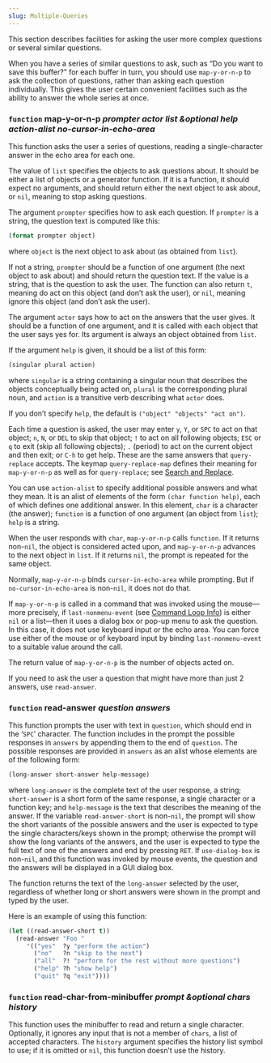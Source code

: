 ```yaml
---
slug: Multiple-Queries
---
```


This section describes facilities for asking the user more complex questions or several similar questions.

When you have a series of similar questions to ask, such as “Do you want to save this buffer?" for each buffer in turn, you should use `map-y-or-n-p` to ask the collection of questions, rather than asking each question individually. This gives the user certain convenient facilities such as the ability to answer the whole series at once.

### <span className="tag function">`function`</span> **map-y-or-n-p** *prompter actor list \&optional help action-alist no-cursor-in-echo-area*

This function asks the user a series of questions, reading a single-character answer in the echo area for each one.

The value of `list` specifies the objects to ask questions about. It should be either a list of objects or a generator function. If it is a function, it should expect no arguments, and should return either the next object to ask about, or `nil`, meaning to stop asking questions.

The argument `prompter` specifies how to ask each question. If `prompter` is a string, the question text is computed like this:

```lisp
(format prompter object)
```

where `object` is the next object to ask about (as obtained from `list`).

If not a string, `prompter` should be a function of one argument (the next object to ask about) and should return the question text. If the value is a string, that is the question to ask the user. The function can also return `t`, meaning do act on this object (and don’t ask the user), or `nil`, meaning ignore this object (and don’t ask the user).

The argument `actor` says how to act on the answers that the user gives. It should be a function of one argument, and it is called with each object that the user says yes for. Its argument is always an object obtained from `list`.

If the argument `help` is given, it should be a list of this form:

```lisp
(singular plural action)
```

where `singular` is a string containing a singular noun that describes the objects conceptually being acted on, `plural` is the corresponding plural noun, and `action` is a transitive verb describing what `actor` does.

If you don’t specify `help`, the default is `("object" "objects" "act on")`.

Each time a question is asked, the user may enter `y`, `Y`, or `SPC` to act on that object; `n`, `N`, or `DEL` to skip that object; `!` to act on all following objects; `ESC` or `q` to exit (skip all following objects); `.` (period) to act on the current object and then exit; or `C-h` to get help. These are the same answers that `query-replace` accepts. The keymap `query-replace-map` defines their meaning for `map-y-or-n-p` as well as for `query-replace`; see [Search and Replace](/docs/elisp/Search-and-Replace).

You can use `action-alist` to specify additional possible answers and what they mean. It is an alist of elements of the form `(char function help)`, each of which defines one additional answer. In this element, `char` is a character (the answer); `function` is a function of one argument (an object from `list`); `help` is a string.

When the user responds with `char`, `map-y-or-n-p` calls `function`. If it returns non-`nil`, the object is considered acted upon, and `map-y-or-n-p` advances to the next object in `list`. If it returns `nil`, the prompt is repeated for the same object.

Normally, `map-y-or-n-p` binds `cursor-in-echo-area` while prompting. But if `no-cursor-in-echo-area` is non-`nil`, it does not do that.

If `map-y-or-n-p` is called in a command that was invoked using the mouse—more precisely, if `last-nonmenu-event` (see [Command Loop Info](/docs/elisp/Command-Loop-Info)) is either `nil` or a list—then it uses a dialog box or pop-up menu to ask the question. In this case, it does not use keyboard input or the echo area. You can force use either of the mouse or of keyboard input by binding `last-nonmenu-event` to a suitable value around the call.

The return value of `map-y-or-n-p` is the number of objects acted on.

If you need to ask the user a question that might have more than just 2 answers, use `read-answer`.

### <span className="tag function">`function`</span> **read-answer** *question answers*

This function prompts the user with text in `question`, which should end in the ‘`SPC`’ character. The function includes in the prompt the possible responses in `answers` by appending them to the end of `question`. The possible responses are provided in `answers` as an alist whose elements are of the following form:

```lisp
(long-answer short-answer help-message)
```

where `long-answer` is the complete text of the user response, a string; `short-answer` is a short form of the same response, a single character or a function key; and `help-message` is the text that describes the meaning of the answer. If the variable `read-answer-short` is non-`nil`, the prompt will show the short variants of the possible answers and the user is expected to type the single characters/keys shown in the prompt; otherwise the prompt will show the long variants of the answers, and the user is expected to type the full text of one of the answers and end by pressing `RET`. If `use-dialog-box` is non-`nil`, and this function was invoked by mouse events, the question and the answers will be displayed in a GUI dialog box.

The function returns the text of the `long-answer` selected by the user, regardless of whether long or short answers were shown in the prompt and typed by the user.

Here is an example of using this function:

```lisp
(let ((read-answer-short t))
  (read-answer "Foo "
     '(("yes"  ?y "perform the action")
       ("no"   ?n "skip to the next")
       ("all"  ?! "perform for the rest without more questions")
       ("help" ?h "show help")
       ("quit" ?q "exit"))))
```

### <span className="tag function">`function`</span> **read-char-from-minibuffer** *prompt \&optional chars history*

This function uses the minibuffer to read and return a single character. Optionally, it ignores any input that is not a member of `chars`, a list of accepted characters. The `history` argument specifies the history list symbol to use; if it is omitted or `nil`, this function doesn’t use the history.
